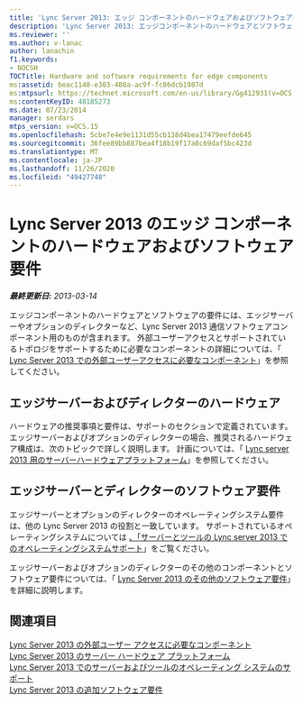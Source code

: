 ```yaml
---
title: 'Lync Server 2013: エッジ コンポーネントのハードウェアおよびソフトウェア要件'
description: 'Lync Server 2013: エッジコンポーネントのハードウェアとソフトウェアの要件。'
ms.reviewer: ''
ms.author: v-lanac
author: lanachin
f1.keywords:
- NOCSH
TOCTitle: Hardware and software requirements for edge components
ms:assetid: beac1140-e303-488a-ac9f-fc86dcb1987d
ms:mtpsurl: https://technet.microsoft.com/en-us/library/Gg412931(v=OCS.15)
ms:contentKeyID: 48185273
ms.date: 07/23/2014
manager: serdars
mtps_version: v=OCS.15
ms.openlocfilehash: 5cbe7e4e9e1131d55cb138d4bea17479eefde645
ms.sourcegitcommit: 36fee89bb887bea4f18b19f17a8c69daf5bc423d
ms.translationtype: MT
ms.contentlocale: ja-JP
ms.lasthandoff: 11/26/2020
ms.locfileid: "49427748"
---
```

# <a name="hardware-and-software-requirements-for-edge-components-in-lync-server-2013"></a>Lync Server 2013 のエッジ コンポーネントのハードウェアおよびソフトウェア要件

<div data-xmlns="http://www.w3.org/1999/xhtml">

<div class="topic" data-xmlns="http://www.w3.org/1999/xhtml" data-msxsl="urn:schemas-microsoft-com:xslt" data-cs="https://msdn.microsoft.com/">

<div data-asp="https://msdn2.microsoft.com/asp">



</div>

<div id="mainSection">

<div id="mainBody">

<span> </span>

_**最終更新日:** 2013-03-14_

エッジコンポーネントのハードウェアとソフトウェアの要件には、エッジサーバーやオプションのディレクターなど、Lync Server 2013 通信ソフトウェアコンポーネント用のものが含まれます。 外部ユーザーアクセスとサポートされているトポロジをサポートするために必要なコンポーネントの詳細については、「 [Lync Server 2013 での外部ユーザーアクセスに必要なコンポーネント](lync-server-2013-components-required-for-external-user-access.md)」を参照してください。

<div>

## <a name="hardware-for-edge-servers-and-directors"></a>エッジサーバーおよびディレクターのハードウェア

ハードウェアの推奨事項と要件は、サポートのセクションで定義されています。 エッジサーバーおよびオプションのディレクターの場合、推奨されるハードウェア構成は、次のトピックで詳しく説明します。 計画については、「 [Lync server 2013 用のサーバーハードウェアプラットフォーム](lync-server-2013-server-hardware-platforms.md)」を参照してください。

</div>

<div>

## <a name="software-requirements-for-edge-servers-and-directors"></a>エッジサーバーとディレクターのソフトウェア要件

エッジサーバーとオプションのディレクターのオペレーティングシステム要件は、他の Lync Server 2013 の役割と一致しています。 サポートされているオペレーティングシステムについては [、「サーバーとツールの Lync server 2013 でのオペレーティングシステムサポート](lync-server-2013-server-and-tools-operating-system-support.md)」をご覧ください。

エッジサーバーおよびオプションのディレクターのその他のコンポーネントとソフトウェア要件については、「 [Lync Server 2013 のその他のソフトウェア要件](lync-server-2013-additional-software-requirements.md)」を詳細に説明します。

</div>

<div>

## <a name="see-also"></a>関連項目


[Lync Server 2013 の外部ユーザー アクセスに必要なコンポーネント](lync-server-2013-components-required-for-external-user-access.md)  
[Lync Server 2013 のサーバー ハードウェア プラットフォーム](lync-server-2013-server-hardware-platforms.md)  
[Lync Server 2013 でのサーバーおよびツールのオペレーティング システムのサポート](lync-server-2013-server-and-tools-operating-system-support.md)  
[Lync Server 2013 の追加ソフトウェア要件](lync-server-2013-additional-software-requirements.md)  
  

</div>

</div>

<span> </span>

</div>

</div>

</div>

